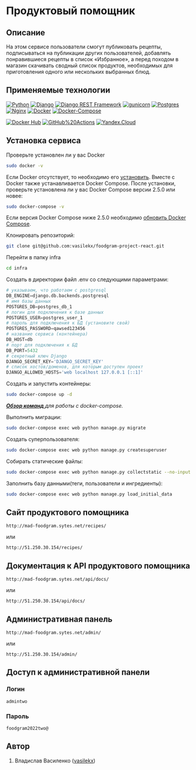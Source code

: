 # Продуктовый помощник

## Описание

На этом сервисе пользователи смогут публиковать рецепты, подписываться на публикации других пользователей, добавлять понравившиеся рецепты в список «Избранное», а перед походом в магазин скачивать сводный список продуктов, необходимых для приготовления одного или нескольких выбранных блюд.

## Применяемые технологии
[![Python](https://img.shields.io/badge/Python-3.7-blue?style=flat-square&logo=Python&logoColor=3776AB&labelColor=d0d0d0)](https://www.python.org/)
[![Django](https://img.shields.io/badge/Django-2.2.16-blue?style=flat-square&logo=Django&logoColor=092E20&labelColor=d0d0d0)](https://www.djangoproject.com/)
[![Django REST Framework](https://img.shields.io/badge/Django%20REST%20Framework-3.13.1-blue?style=flat-square&logo=Django&logoColor=a30000&labelColor=d0d0d0)](https://www.django-rest-framework.org/)
[![gunicorn](https://img.shields.io/badge/gunicorn-20.0.4-blue?style=flat-square&logo=gunicorn&logoColor=499848&labelColor=d0d0d0)](https://gunicorn.org/)
[![Postgres](https://img.shields.io/badge/Postgres-13.0-blue?style=flat-square&logo=PostgreSQL&logoColor=4169E1&labelColor=d0d0d0)](https://www.postgresql.org/)
[![Nginx](https://img.shields.io/badge/Nginx-1.21.3-blue?style=flat-square&logo=NGINX&logoColor=009639&labelColor=d0d0d0)](https://nginx.org/ru/)
[![Docker](https://img.shields.io/badge/Docker-20.10.16-blue?style=flat-square&logo=Docker&logoColor=2496ED&labelColor=d0d0d0)](https://www.docker.com/)
[![Docker-Compose](https://img.shields.io/badge/Docker%20Compose-2.5.0-blue?style=flat-square&logo=Docker&logoColor=2496ED&labelColor=d0d0d0)](https://www.docker.com/)

[![Docker Hub](https://img.shields.io/badge/Docker%20Hub-service-blue?style=flat-square&logo=Docker&logoColor=2496ED&labelColor=d0d0d0)](https://hub.docker.com/)
[![GitHub%20Actions](https://img.shields.io/badge/GitHub%20Actions-service-blue?style=flat-square&logo=GitHub%20actions&logoColor=2088FF&labelColor=d0d0d0)](https://github.com/features/actions/)
[![Yandex.Cloud](https://img.shields.io/badge/Yandex.Cloud-service-blue?style=flat-square&labelColor=d0d0d0)](https://cloud.yandex.ru/)

## Установка сервиса
Проверьте установлен ли у вас Docker 
```bash
sudo docker -v
```
Если Docker отсутствует, то необходимо его [установить](https://docs.docker.com/engine/install/). Вместе с Docker также устанавливается Docker Compose. После установки, проверьте установлена ли у вас Docker Compose версии 2.5.0 или новее:
```bash
sudo docker-compose -v
```
Если версия Docker Compose ниже 2.5.0 необходимо [обновить Docker Compose](https://docs.docker.com/compose/install/).


Клонировать репозиторий:
```bash
git clone git@github.com:vasilekx/foodgram-project-react.git
```
Перейти в папку infra 
```bash
cd infra
```
Cоздать в директории файл .env со следующими параметрами:
```python
# указываем, что работаем с postgresql
DB_ENGINE=django.db.backends.postgresql
# имя базы данных
POSTGRES_DB=postgres_db_1
# логин для подключения к базе данных
POSTGRES_USER=postgres_user_1
# пароль для подключения к БД (установите свой)
POSTGRES_PASSWORD=qawsed123456
# название сервиса (контейнера)
DB_HOST=db
# порт для подключения к БД
DB_PORT=5432
# секретный ключ Django
DJANGO_SECRET_KEY='DJANGO_SECRET_KEY'
# cписок хостов/доменов, для которым доступен проект
DJANGO_ALLOWED_HOSTS='web localhost 127.0.0.1 [::1]'
```
Создать и запустить контейнеры: 
```bash
sudo docker-compose up -d
```
[***Обзор команд*** ](https://docs.docker.com/compose/reference/)*для работы с docker-compose.*

Выполнить миграции:
```bash
sudo docker-compose exec web python manage.py migrate
```
Создать суперпользователя:
```bash
sudo docker-compose exec web python manage.py createsuperuser
```
Собирать статические файлы:
```bash
sudo docker-compose exec web python manage.py collectstatic --no-input
```
Заполнить базу данными(теги, пользователи и ингредиенты):
```bash
sudo docker-compose exec web python manage.py load_initial_data
```

## Сайт продуктового помощника
```
http://mad-foodgram.sytes.net/recipes/
```
или
```
http://51.250.30.154/recipes/
```

## Документация к API продуктового помощника
```
http://mad-foodgram.sytes.net/api/docs/
```
или 
```
http://51.250.30.154/api/docs/
```

## Административная панель
```
http://mad-foodgram.sytes.net/admin/
```
или
```
http://51.250.30.154/admin/
```
## Доступ к административной панели
### Логин
```
admintwo
```
### Пароль
```
foodgram2022two@
```

## Автор
1. Владислав Василенко ([vasilekx](https://github.com/vasilekx))
